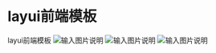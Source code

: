 # layui前端模板
layui前端模板
![输入图片说明](https://git.oschina.net/uploads/images/2017/0907/172000_1d9e1577_1006226.jpeg "QQ截图20170907134611.jpg")
![输入图片说明](https://git.oschina.net/uploads/images/2017/0907/172011_e610ceb3_1006226.jpeg "QQ截图20170907172038.jpg")
![输入图片说明](https://git.oschina.net/uploads/images/2017/0907/172020_ea4774fc_1006226.jpeg "QQ截图20170907172100.jpg")